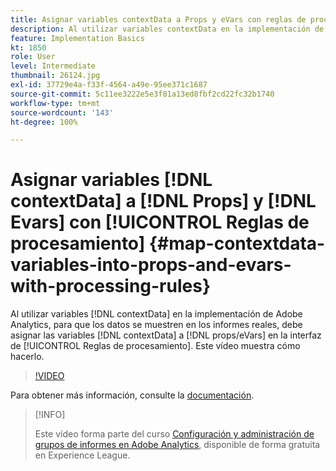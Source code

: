 ```yaml
---
title: Asignar variables contextData a Props y eVars con reglas de procesamiento
description: Al utilizar variables contextData en la implementación de Adobe Analytics, para que los datos se muestren en informes reales, debe asignar las variables contextData a Props/eVars en la interfaz de reglas de procesamiento. Este vídeo muestra cómo hacerlo.
feature: Implementation Basics
kt: 1850
role: User
level: Intermediate
thumbnail: 26124.jpg
exl-id: 37729e4a-f33f-4564-a49e-95ee371c1687
source-git-commit: 5c11ee3222e5e3f81a13ed8fbf2cd22fc32b1740
workflow-type: tm+mt
source-wordcount: '143'
ht-degree: 100%

---
```


# Asignar variables [!DNL contextData] a [!DNL Props] y [!DNL Evars] con [!UICONTROL Reglas de procesamiento] {#map-contextdata-variables-into-props-and-evars-with-processing-rules}

Al utilizar variables [!DNL contextData] en la implementación de Adobe Analytics, para que los datos se muestren en los informes reales, debe asignar las variables [!DNL contextData] a [!DNL props/eVars] en la interfaz de [!UICONTROL Reglas de procesamiento]. Este vídeo muestra cómo hacerlo.

>[!VIDEO](https://video.tv.adobe.com/v/26124/?quality=12)

Para obtener más información, consulte la [documentación](https://experienceleague.adobe.com/docs/analytics/admin/admin-tools/processing-rules/processing-rules.html?lang=es).

>[!INFO]
>
> Este vídeo forma parte del curso [Configuración y administración de grupos de informes en Adobe Analytics](https://experienceleague.adobe.com/?recommended=Analytics-A-1-2021.1.administration&amp;lang=es), disponible de forma gratuita en Experience League.